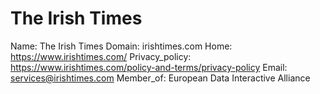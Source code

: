 
# The Irish Times

Name: The Irish Times
Domain: irishtimes.com
Home: https://www.irishtimes.com/
Privacy_policy: https://www.irishtimes.com/policy-and-terms/privacy-policy
Email: services@irishtimes.com
Member_of: European Data Interactive Alliance
